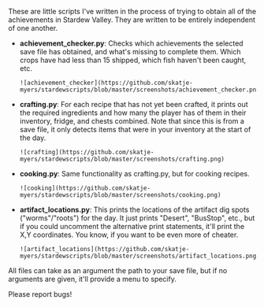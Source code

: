 These are little scripts I've written in the process of trying to obtain all of the achievements in Stardew Valley. They are written to be entirely independent of one another.

+ **achievement_checker.py**: Checks which achievements the selected save file has obtained, and what's missing to complete them. Which crops have had less than 15 shipped, which fish haven't been caught, etc.

      ![achievement_checker](https://github.com/skatje-myers/stardewscripts/blob/master/screenshots/achievement_checker.png)
+ **crafting.py**: For each recipe that has not yet been crafted, it prints out the required ingredients and how many the player has of them in their inventory, fridge, and chests combined. Note that since this is from a save file, it only detects items that were in your inventory at the start of the day.

      ![crafting](https://github.com/skatje-myers/stardewscripts/blob/master/screenshots/crafting.png)

+ **cooking.py**: Same functionality as crafting.py, but for cooking recipes.

      ![cooking](https://github.com/skatje-myers/stardewscripts/blob/master/screenshots/cooking.png)
+ **artifact_locations.py**: This prints the locations of the artifact dig spots ("worms"/"roots") for the day. It just prints "Desert", "BusStop", etc., but if you could uncomment the alternative print statements, it'll print the X,Y coordinates. You know, if you want to be even more of cheater.

      ![artifact_locations](https://github.com/skatje-myers/stardewscripts/blob/master/screenshots/artifact_locations.png)

All files can take as an argument the path to your save file, but if no arguments are given, it'll provide a menu to specify.

Please report bugs!
